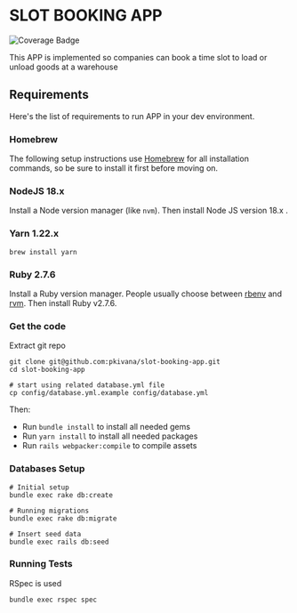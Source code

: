 # SLOT BOOKING APP

![Coverage Badge](https://img.shields.io/endpoint?url=https://gist.githubusercontent.com/pkivana/6cfb4fc7d7e50f7158c03890c1a4a513/raw/slot-booking-app__heads_main.json)

This APP is implemented so companies can book a time slot to load or unload goods at a warehouse

## Requirements

Here's the list of requirements to run APP in your dev environment.

### Homebrew

The following setup instructions use [Homebrew](https://brew.sh/) for all installation commands, so be sure to install it first before moving on.

### NodeJS 18.x

Install a Node version manager (like `nvm`). Then install Node JS version 18.x .

### Yarn 1.22.x

```shell
brew install yarn
```

### Ruby 2.7.6

Install a Ruby version manager. People usually choose between [rbenv](https://github.com/rbenv/rbenv) and [rvm](https://rvm.io/rvm/install). Then install Ruby v2.7.6.

### Get the code

Extract git repo

```shell
git clone git@github.com:pkivana/slot-booking-app.git
cd slot-booking-app
```

```shell
# start using related database.yml file
cp config/database.yml.example config/database.yml
```

Then:

- Run `bundle install` to install all needed gems
- Run `yarn install` to install all needed packages
- Run `rails webpacker:compile` to compile assets

### Databases Setup

```shell
# Initial setup
bundle exec rake db:create

# Running migrations
bundle exec rake db:migrate

# Insert seed data
bundle exec rails db:seed
```

### Running Tests

RSpec is used

```shell
bundle exec rspec spec
```
